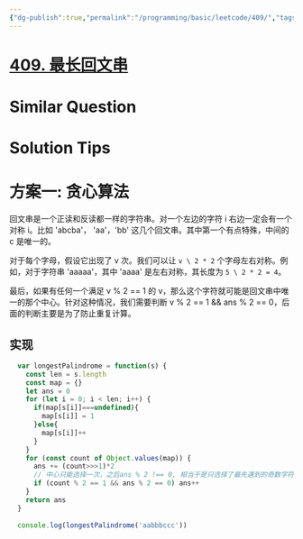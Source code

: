 ```yaml
---
{"dg-publish":true,"permalink":"/programming/basic/leetcode/409/","tags":["leetcode/palindrome","leetcode/hash-table/count","leetcode/greedy-algorithm"]}
---
```



# [409. 最长回文串](https://leetcode.cn/problems/longest-palindrome/)

# Similar Question

# Solution Tips

# 方案一: 贪心算法

回文串是一个正读和反读都一样的字符串。对一个左边的字符 i 右边一定会有一个对称 i。比如 'abcba'， 'aa'，'bb' 这几个回文串。其中第一个有点特殊，中间的 c 是唯一的。

对于每个字母，假设它出现了 v 次。我们可以让 `v \ 2 * 2` 个字母左右对称。例如，对于字符串 'aaaaa'，其中 'aaaa' 是左右对称，其长度为 `5 \ 2 * 2 = 4`。

最后，如果有任何一个满足 v % 2 == 1 的 v，那么这个字符就可能是回文串中唯一的那个中心。针对这种情况，我们需要判断 v % 2 == 1 && ans % 2 == 0，后面的判断主要是为了防止重复计算。

## 实现

```js
  var longestPalindrome = function(s) {
    const len = s.length
    const map = {}
    let ans = 0
    for (let i = 0; i < len; i++) {
      if(map[s[i]]===undefined){
        map[s[i]] = 1
      }else{
        map[s[i]]++
      }
    }
    for (const count of Object.values(map)) {
      ans += (count>>>1)*2
      // 中心只能选择一次，之后ans % 2 !== 0, 相当于是只选择了最先遇到的奇数字符为中心
      if (count % 2 == 1 && ans % 2 == 0) ans++
    }
    return ans
  }
  
  console.log(longestPalindrome('aabbbccc'))
```
